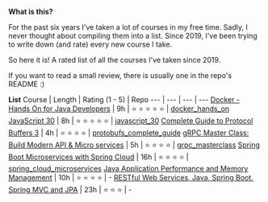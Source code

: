**What is this?**

For the past six years I've taken a lot of courses in my free time. Sadly, I never thought about compiling them into a list. Since 2019, I've been trying to write down (and rate) every new course I take.

So here it is! A rated list of all the courses I've taken since 2019.

If you want to read a small review, there is usually one in the repo's README :)

**List**
Course | Length | Rating (1 - 5) | Repo
--- | --- | --- | ---
[Docker - Hands On for Java Developers](https://www.udemy.com/course/docker-hands-on/) | 9h | :star: :star: :star: :star: :star: | [docker_hands_on](https://github.com/abrahammenendez/docker_hands_on)
[JavaScript 30](https://javascript30.com/) | 8h | :star: :star: :star: :star: :star: | [javascript_30](https://github.com/abrahammenendez/javascript_30)
[Complete Guide to Protocol Buffers 3](https://www.udemy.com/course/protocol-buffers/) | 4h | :star: :star: :star: :star: | [protobufs_complete_guide](https://github.com/abrahammenendez/protobufs_complete_guide)
[gRPC Master Class: Build Modern API & Micro services](https://www.udemy.com/course/grpc-java/) | 5h | :star: :star: :star: :star: | [grpc_masterclass](https://github.com/abrahammenendez/grpc_masterclass)
[Spring Boot Microservices with Spring Cloud](https://www.udemy.com/course/spring-boot-microservices-and-spring-cloud/) | 16h | :star: :star: :star: :star: | [spring_cloud_microservices](https://github.com/abrahammenendez/spring_cloud_microservices)
[Java Application Performance and Memory Management](https://www.udemy.com/course/java-application-performance-and-memory-management/) | 10h | :star: :star: :star: :star: | -
[RESTful Web Services, Java, Spring Boot, Spring MVC and JPA](https://www.udemy.com/course/restful-web-service-with-spring-boot-jpa-and-mysql/) | 23h | :star: :star: :star: | -
